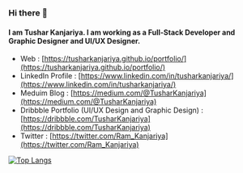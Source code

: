 ### Hi there 👋

#### I am Tushar Kanjariya. I am working as a Full-Stack Developer and Graphic Designer and UI/UX Designer.

- Web : [https://tusharkanjariya.github.io/portfolio/](https://tusharkanjariya.github.io/portfolio/)
- LinkedIn Profile : [https://www.linkedin.com/in/tusharkanjariya/](https://www.linkedin.com/in/tusharkanjariya/)
- Meduim Blog : [https://medium.com/@TusharKanjariya](https://medium.com/@TusharKanjariya)
- Dribbble Portfolio (UI/UX Design and Graphic Design) : [https://dribbble.com/TusharKanjariya](https://dribbble.com/TusharKanjariya)
- Twitter : [https://twitter.com/Ram_Kanjariya](https://twitter.com/Ram_Kanjariya)

[![Top Langs](https://github-readme-stats.vercel.app/api/top-langs/?username=TusharKanjariya)](https://github.com/TusharKanjariya/github-readme-stats)
